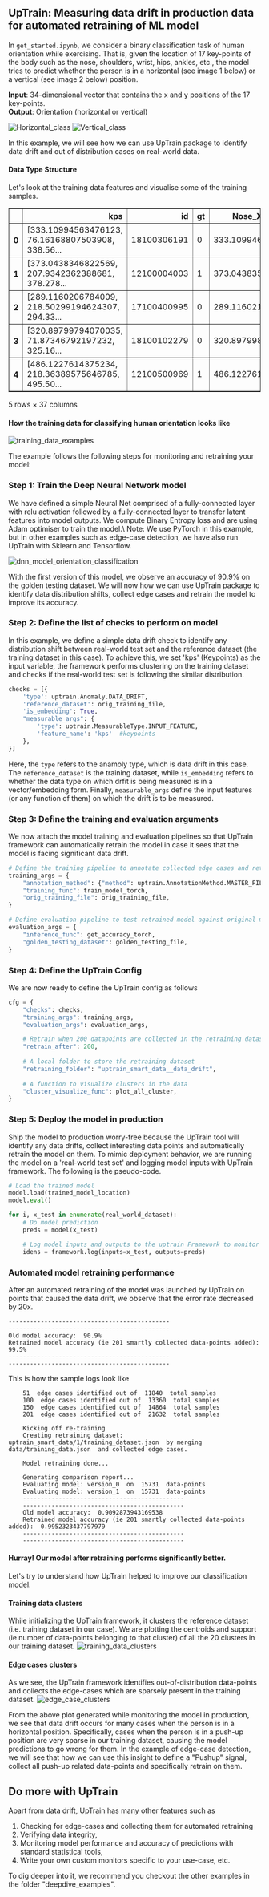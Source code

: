 ## UpTrain: Measuring data drift in production data for automated retraining of ML model

In `get_started.ipynb`, we consider a binary classification task of human orientation while exercising. That is, given the location of 17 key-points of the body such as the nose, shoulders, wrist, hips, ankles, etc., the model tries to predict whether the person is in a horizontal (see image 1 below) or a vertical (see image 2 below) position.

**Input**: 34-dimensional vector that contains the x and y positions of the 17 key-points.\
**Output**: Orientation (horizontal or vertical)

![Horizontal_class](https://user-images.githubusercontent.com/5287871/213901036-ca3badd4-a464-41b0-8a15-5aa7c24b0814.png)
![Vertical_class](https://user-images.githubusercontent.com/5287871/213901039-19906445-fa31-43bf-aaaf-037f837d81a1.png)

In this example, we will see how we can use UpTrain package to identify data drift and out of distribution cases on real-world data. 

#### Data Type Structure

Let's look at the training data features and visualise some of the training samples.

<div>
<table border="1" class="dataframe">
  <thead>
    <tr style="text-align: right;">
      <th></th>
      <th>kps</th>
      <th>id</th>
      <th>gt</th>
      <th>Nose_X</th>
      <th>Nose_Y</th>
      <th>Left_Eye_X</th>
      <th>Left_Eye_Y</th>
      <th>Right_Eye_X</th>
      <th>Right_Eye_Y</th>
      <th>Left_Ear_X</th>
      <th>...</th>
      <th>Right_Hip_X</th>
      <th>Right_Hip_Y</th>
      <th>Left_Knee_X</th>
      <th>Left_Knee_Y</th>
      <th>Right_Knee_X</th>
      <th>Right_Knee_Y</th>
      <th>Left_Ankle_X</th>
      <th>Left_Ankle_Y</th>
      <th>Right_Ankle_X</th>
      <th>Right_Ankle_Y</th>
    </tr>
  </thead>
  <tbody>
    <tr>
      <th>0</th>
      <td>[333.10994563476123, 76.16168807503908, 338.56...</td>
      <td>18100306191</td>
      <td>0</td>
      <td>333.109946</td>
      <td>76.161688</td>
      <td>338.565022</td>
      <td>71.526141</td>
      <td>328.198963</td>
      <td>72.194832</td>
      <td>345.656490</td>
      <td>...</td>
      <td>313.925120</td>
      <td>186.053571</td>
      <td>335.013894</td>
      <td>253.606162</td>
      <td>309.011228</td>
      <td>249.226721</td>
      <td>333.654654</td>
      <td>311.513965</td>
      <td>311.760718</td>
      <td>294.100708</td>
    </tr>
    <tr>
      <th>1</th>
      <td>[373.0438346822569, 207.9342362388681, 378.278...</td>
      <td>12100004003</td>
      <td>1</td>
      <td>373.043835</td>
      <td>207.934236</td>
      <td>378.278397</td>
      <td>205.678759</td>
      <td>373.341256</td>
      <td>206.135385</td>
      <td>380.165081</td>
      <td>...</td>
      <td>326.157557</td>
      <td>227.332505</td>
      <td>351.341468</td>
      <td>228.657224</td>
      <td>328.581103</td>
      <td>226.218648</td>
      <td>340.983916</td>
      <td>240.702033</td>
      <td>327.240044</td>
      <td>241.339998</td>
    </tr>
    <tr>
      <th>2</th>
      <td>[289.1160206784009, 218.50299194624307, 294.33...</td>
      <td>17100400995</td>
      <td>0</td>
      <td>289.116021</td>
      <td>218.502992</td>
      <td>294.331203</td>
      <td>212.576996</td>
      <td>284.066039</td>
      <td>212.259060</td>
      <td>301.216267</td>
      <td>...</td>
      <td>276.756049</td>
      <td>255.008508</td>
      <td>345.230291</td>
      <td>273.285718</td>
      <td>237.498075</td>
      <td>272.014232</td>
      <td>349.413545</td>
      <td>315.731031</td>
      <td>237.181977</td>
      <td>317.784665</td>
    </tr>
    <tr>
      <th>3</th>
      <td>[320.89799794070035, 71.87346792197232, 325.16...</td>
      <td>18100102279</td>
      <td>0</td>
      <td>320.897998</td>
      <td>71.873468</td>
      <td>325.167727</td>
      <td>67.468033</td>
      <td>317.188621</td>
      <td>67.689969</td>
      <td>329.814255</td>
      <td>...</td>
      <td>297.857163</td>
      <td>154.614716</td>
      <td>329.598707</td>
      <td>197.955873</td>
      <td>299.710591</td>
      <td>203.663761</td>
      <td>327.663990</td>
      <td>231.684086</td>
      <td>298.525798</td>
      <td>251.789836</td>
    </tr>
    <tr>
      <th>4</th>
      <td>[486.1227614375234, 218.36389575646785, 495.50...</td>
      <td>12100500969</td>
      <td>1</td>
      <td>486.122761</td>
      <td>218.363896</td>
      <td>495.503172</td>
      <td>225.783665</td>
      <td>493.671955</td>
      <td>223.923930</td>
      <td>495.000279</td>
      <td>...</td>
      <td>337.222705</td>
      <td>236.111076</td>
      <td>258.045097</td>
      <td>167.009500</td>
      <td>264.609213</td>
      <td>167.154231</td>
      <td>210.604750</td>
      <td>260.979533</td>
      <td>224.932744</td>
      <td>251.462142</td>
    </tr>
  </tbody>
</table>
<p>5 rows × 37 columns</p>
</div>

#### How the training data for classifying human orientation looks like
![training_data_examples](https://user-images.githubusercontent.com/5287871/214430440-85fced8e-234b-4341-92e7-1e001aea517e.jpeg)

The example follows the following steps for monitoring and retraining your model:
### Step 1: Train the Deep Neural Network model

We have defined a simple Neural Net comprised of a fully-connected layer with relu activation followed by a fully-connected layer to transfer latent features into model outputs. We compute Binary Entropy loss and are using Adam optimiser to train the model.\ 
Note: We use PyTorch in this example, but in other examples such as edge-case detection, we have also run UpTrain with Sklearn and Tensorflow.

![dnn_model_orientation_classification](https://user-images.githubusercontent.com/5287871/214430849-0e2df29f-bfea-43b5-aa7b-c7cbcaeea79c.png)

With the first version of this model, we observe an accuracy of 90.9% on the golden testing dataset. We will now how we can use UpTrain package to identify data distribution shifts, collect edge cases and retrain the model to improve its accuracy.

### Step 2: Define the list of checks to perform on model
In this example, we define a simple data drift check to identify any distribution shift between real-world test set and the reference dataset (the training dataset in this case). To achieve this, we set 'kps' (Keypoints) as the input variable, the framework performs clustering on the training dataset and checks if the real-world test set is following the similar distribution.

```python
checks = [{
    'type': uptrain.Anomaly.DATA_DRIFT,
    'reference_dataset': orig_training_file,
    'is_embedding': True,
    "measurable_args": {
        'type': uptrain.MeasurableType.INPUT_FEATURE,
        'feature_name': 'kps'  #keypoints
    },
}]
```
Here, the `type` refers to the anamoly type, which is data drift in this case. The `reference_dataset` is the training dataset, while `is_embedding` refers to whether the data type on which drfit is being measured is in a vector/embedding form. Finally, `measurable_args` define the input features (or any function of them) on which the drift is to be measured.

### Step 3: Define the training and evaluation arguments
We now attach the model training and evaluation pipelines so that UpTrain framework can automatically retrain the model in case it sees that the model is facing significant data drift.

```python
# Define the training pipeline to annotate collected edge cases and retrain the model automatically
training_args = {
    "annotation_method": {"method": uptrain.AnnotationMethod.MASTER_FILE, "args": annotation_args}, 
    "training_func": train_model_torch, 
    "orig_training_file": orig_training_file,
}

# Define evaluation pipeline to test retrained model against original model
evaluation_args = {
    "inference_func": get_accuracy_torch,
    "golden_testing_dataset": golden_testing_file,
}
```

### Step 4: Define the UpTrain Config
We are now ready to define the UpTrain config as follows
```python
cfg = {
    "checks": checks, 
    "training_args": training_args,
    "evaluation_args": evaluation_args,

    # Retrain when 200 datapoints are collected in the retraining dataset
    "retrain_after": 200,
    
    # A local folder to store the retraining dataset
    "retraining_folder": "uptrain_smart_data__data_drift",
    
    # A function to visualize clusters in the data
    "cluster_visualize_func": plot_all_cluster,
}
```

### Step 5: Deploy the model in production
Ship the model to production worry-free because the UpTrain tool will identify any data drifts, collect interesting data points and automatically retrain the model on them. To mimic deployment behavior, we are running the model on a 'real-world test set' and logging model inputs with UpTrain framework. The following is the pseudo-code. 

```python
# Load the trained model
model.load(trained_model_location)
model.eval()

for i, x_test in enumerate(real_world_dataset):
    # Do model prediction
    preds = model(x_test)

    # Log model inputs and outputs to the uptrain Framework to monitor data drift
    idens = framework.log(inputs=x_test, outputs=preds)
```

### Automated model retraining performance
After an automated retraining of the model was launched by UpTrain on points that caused the data drift, we observe that the error rate decreased by 20x. 
```
---------------------------------------------
---------------------------------------------
Old model accuracy:  90.9%
Retrained model accuracy (ie 201 smartly collected data-points added):  99.5%
---------------------------------------------
---------------------------------------------
```

This is how the sample logs look like
```
    51  edge cases identified out of  11840  total samples
    100  edge cases identified out of  13360  total samples
    150  edge cases identified out of  14864  total samples
    201  edge cases identified out of  21632  total samples
    
    Kicking off re-training
    Creating retraining dataset: uptrain_smart_data/1/training_dataset.json  by merging  data/training_data.json  and collected edge cases.
    
    Model retraining done...
    
    Generating comparison report...
    Evaluating model: version_0  on  15731  data-points
    Evaluating model: version_1  on  15731  data-points
    ---------------------------------------------
    ---------------------------------------------
    Old model accuracy:  0.9092873943169538
    Retrained model accuracy (ie 201 smartly collected data-points added):  0.9952323437797979
    ---------------------------------------------
    ---------------------------------------------
   ```
   
#### Hurray! Our model after retraining performs significantly better.

Let's try to understand how UpTrain helped to improve our classification model.

#### Training data clusters
While initializing the UpTrain framework, it clusters the reference dataset (i.e. training dataset in our case). We are plotting the centroids and support (ie number of data-points belonging to that cluster) of all the 20 clusters in our training dataset.
![training_data_clusters](https://user-images.githubusercontent.com/5287871/214433144-c0f4e67d-001e-4206-89f2-e32b09075a93.png)

#### Edge cases clusters
As we see, the UpTrain framework identifies out-of-distribution data-points and collects the edge-cases which are sparsely present in the training dataset.
![edge_case_clusters](https://user-images.githubusercontent.com/5287871/214433163-068dab2d-5b57-4cb0-8283-d92a7a90c08b.png)

From the above plot generated while monitoring the model in production, we see that data drift occurs for many cases when the person is in a horizontal position. Specifically, cases when the person is in a push-up position are very sparse in our training dataset, causing the model predictions to go wrong for them. In the example of edge-case detection, we will see that how we can use this insight to define a "Pushup" signal, collect all push-up related data-points and specifically retrain on them.

## Do more with UpTrain

Apart from data drift, UpTrain has many other features such as 
1. Checking for edge-cases and collecting them for automated retraining
2. Verifying data integrity, 
3. Monitoring model performance and accuracy of predictions with standard statistical tools, 
4. Write your own custom monitors specific to your use-case, etc. 

To dig deeper into it, we recommend you checkout the other examples in the folder "deepdive_examples".
